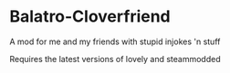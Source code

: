 # Balatro-Cloverfriend
A mod for me and my friends with stupid injokes 'n stuff

Requires the latest versions of lovely and steammodded
